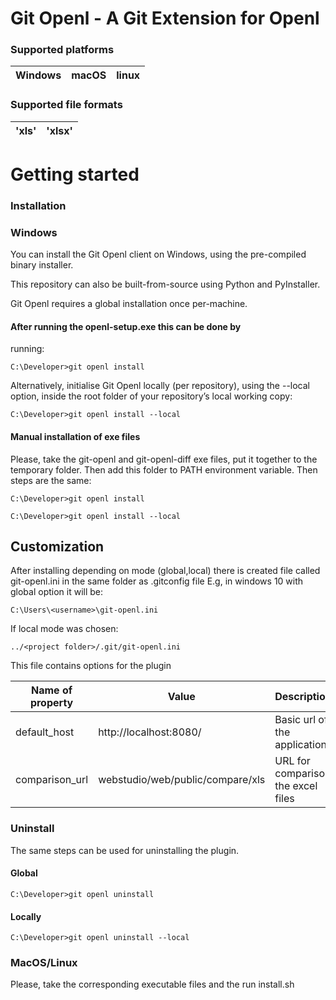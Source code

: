 # Git Openl - A Git Extension for Openl
### Supported platforms
| Windows | macOS | linux
| :---- | :------ | :----
### Supported file formats
| 'xls'| 'xlsx'
| :--- | :----

# Getting started
### Installation
### Windows
You can install the Git Openl client on Windows, using the pre-compiled binary installer.

This repository can also be built-from-source using Python and PyInstaller.

Git Openl requires a global installation once per-machine. 
#### After running the openl-setup.exe this can be done by
running:

```
C:\Developer>git openl install
```

Alternatively, initialise Git Openl locally (per repository), using the --local option, inside the root folder of your repository’s local working copy:

```
C:\Developer>git openl install --local
```

#### Manual installation of exe files
Please, take the git-openl and git-openl-diff exe files, put it together to the temporary folder.
Then add this folder to PATH environment variable.
Then steps are the same:
```
C:\Developer>git openl install
```

```
C:\Developer>git openl install --local
```
## Customization
After installing depending on mode (global,local) there is created file called git-openl.ini in the same folder as .gitconfig file
E.g, in windows 10 with global option it will be:
```
C:\Users\<username>\git-openl.ini
```

If local mode was chosen:

```
../<project folder>/.git/git-openl.ini
```
This file contains options for the plugin

| Name of property  | Value  | Description  |
|---|---|---|
| default_host | http://localhost:8080/  |  Basic url of the application |
| comparison_url  | webstudio/web/public/compare/xls  |  URL for comparison the excel files |

### Uninstall
The same steps can be used for uninstalling the plugin.
#### Global
```
C:\Developer>git openl uninstall
```
#### Locally
```
C:\Developer>git openl uninstall --local
```

### MacOS/Linux
Please, take the corresponding executable files and the run install.sh
